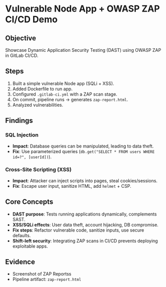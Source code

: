 # Vulnerable Node App + OWASP ZAP CI/CD Demo

## Objective
Showcase Dynamic Application Security Testing (DAST) using OWASP ZAP in GitLab CI/CD.

## Steps
1. Built a simple vulnerable Node app (SQLi + XSS).
2. Added Dockerfile to run app.
3. Configured `.gitlab-ci.yml` with a ZAP scan stage.
4. On commit, pipeline runs → generates `zap-report.html`.
5. Analyzed vulnerabilities.

## Findings

### SQL Injection
- **Impact**: Database queries can be manipulated, leading to data theft.
- **Fix**: Use parameterized queries (`db.get("SELECT * FROM users WHERE id=?", [userId])`).

### Cross-Site Scripting (XSS)
- **Impact**: Attacker can inject scripts into pages, steal cookies/sessions.
- **Fix**: Escape user input, sanitize HTML, add `helmet` + CSP.

## Core Concepts
- **DAST purpose**: Tests running applications dynamically, complements SAST.
- **XSS/SQLi effects**: User data theft, account hijacking, DB compromise.
- **Fix steps**: Refactor vulnerable code, sanitize inputs, use secure defaults.
- **Shift-left security**: Integrating ZAP scans in CI/CD prevents deploying exploitable apps.

## Evidence
- Screenshot of ZAP Reportss
- Pipeline artifact: `zap-report.html`
